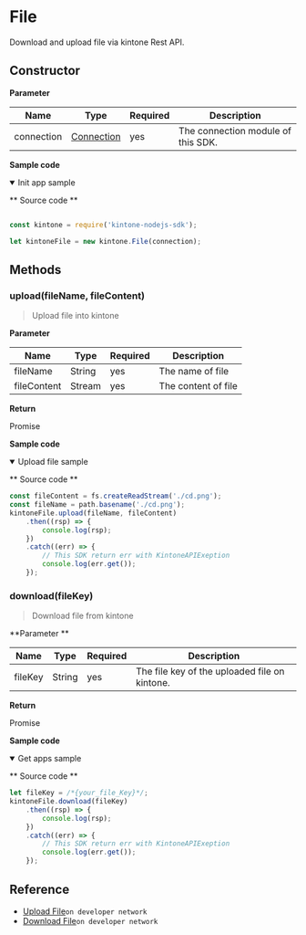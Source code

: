 # File

Download and upload file via kintone Rest API.

## Constructor

**Parameter**

| Name| Type| Required| Description |
| --- | --- | --- | --- |
| connection | [Connection](./connection) | yes | The connection module of this SDK.

**Sample code**

<details class="tab-container" open>
<Summary>Init app sample</Summary>

** Source code **

```javascript

const kintone = require('kintone-nodejs-sdk');

let kintoneFile = new kintone.File(connection);
```

</details>

## Methods

### upload(fileName, fileContent)

> Upload file into kintone

**Parameter**

| Name| Type| Required| Description |
| --- | --- | --- | --- |
| fileName | String | yes | The name of file
| fileContent | Stream | yes | The content of file

**Return**

Promise

**Sample code**

<details class="tab-container" open>
<Summary>Upload file sample</Summary>

** Source code **

```javascript
const fileContent = fs.createReadStream('./cd.png');
const fileName = path.basename('./cd.png');
kintoneFile.upload(fileName, fileContent)
    .then((rsp) => {
        console.log(rsp);
    })
    .catch((err) => {
        // This SDK return err with KintoneAPIExeption
        console.log(err.get());
    });
```

</details>

### download(fileKey)

> Download file from kintone

**Parameter **

| Name| Type| Required| Description |
| --- | --- | --- | --- |
| fileKey | String | yes | The file key of the uploaded file on kintone.

**Return**

Promise

**Sample code**

<details class="tab-container" open>
<Summary>Get apps sample</Summary>

** Source code **

```javascript
let fileKey = /*{your_file_Key}*/;
kintoneFile.download(fileKey)
    .then((rsp) => {
        console.log(rsp);
    })
    .catch((err) => {
        // This SDK return err with KintoneAPIExeption
        console.log(err.get());
    });
```

</details>

## Reference

- [Upload File](https://developer.kintone.io/hc/en-us/articles/212494448-Upload-File)`on developer network`
- [Download File](https://developer.kintone.io/hc/en-us/articles/212494468-Download-File)`on developer network`
